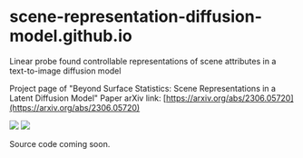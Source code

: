 # scene-representation-diffusion-model.github.io
Linear probe found controllable representations of scene attributes in a text-to-image diffusion model

Project page of "Beyond Surface Statistics: Scene Representations in a Latent Diffusion Model"
Paper arXiv link: [https://arxiv.org/abs/2306.05720](https://arxiv.org/abs/2306.05720)

![](https://github.com/yc015/scene-representation-diffusion-model.github.io/blob/main/resources/method_diagram.png)
![](https://github.com/yc015/scene-representation-diffusion-model.github.io/blob/main/resources/application_of_intervention.png)

Source code coming soon.
